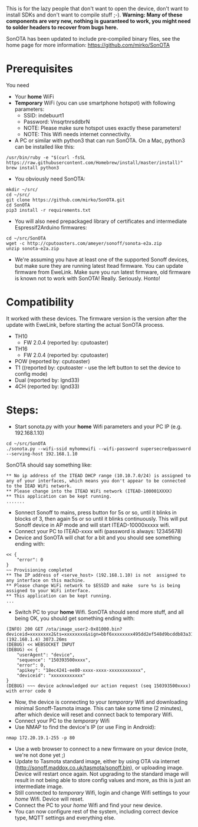 This is for the lazy people that don't want to open the device, don't want to install SDKs and don't want to compile stuff ;-). **Warning: Many of these components are very new, nothing is guaranteed to work, you might need to solder headers to recover from bugs here.**

SonOTA has been updated to include pre-compiled binary files, see the home page for more information: https://github.com/mirko/SonOTA

# Prerequisites

You need
* Your **home** WiFi 
* **Temporary** WiFi (you can use smartphone hotspot) with following parameters:
  * SSID: indebuurt1
  * Password: VnsqrtnrsddbrN
  * NOTE: Please make sure hotspot uses exactly these parameters!
  * NOTE: This Wifi needs internet connectivity.
* A PC or similar with python3 that can run SonOTA. On a Mac, python3 can be installed like this:
```
/usr/bin/ruby -e "$(curl -fsSL https://raw.githubusercontent.com/Homebrew/install/master/install)"
brew install python3
```
* You obviously need SonOTA:
```
mkdir ~/src/
cd ~/src/
git clone https://github.com/mirko/SonOTA.git
cd SonOTA
pip3 install -r requirements.txt
```
* You will also need prepackaged library of certificates and intermediate Espressif2Arduino firmwares:
```
cd ~/src/SonOTA
wget -c http://cputoasters.com/ameyer/sonoff/sonota-e2a.zip
unzip sonota-e2a.zip
```
* We're assuming you have at least one of the supported Sonoff devices, but make sure they are running latest Itead firmware. You can update firmware from EweLink. Make sure you run latest firmware, old firmware is known not to work with SonOTA! Really. Seriously. Honto!

# Compatibility

It worked with these devices. The firmware version is the version after the update with EweLink, before starting the actual SonOTA process.
* TH10
  * FW 2.0.4 (reported by: cputoaster)
* TH16
  * FW 2.0.4 (reported by: cputoaster)
* POW (reported by: cputoaster)
* T1 ((reported by: cputoaster - use the left button to set the device to config mode)
* Dual (reported by: lgnd33)
* 4CH (reported by: lgnd33)

# Steps:

* Start sonota.py with your **home** Wifi parameters and your PC IP (e.g. 192.168.1.10)
```
cd ~/src/SonOTA
./sonota.py --wifi-ssid myhomewifi --wifi-password supersecredpassword --serving-host 192.168.1.10
```
SonOTA should say something like: 
```
** No ip address of the ITEAD DHCP range (10.10.7.0/24) is assigned to any of your interfaces, which means you don't appear to be connected to the IEAD WiFi network.
** Please change into the ITEAD WiFi network (ITEAD-100001XXXX)
** This application can be kept running.
.......
```
* Sonnect Sonoff to mains, press button for 5s or so, until it blinks in blocks of 3, then again 5s or so until it blinks continuously. This will put Sonoff device in AP mode and will start ITEAD-10000xxxxx wifi.
* Connect your PC to ITEAD-xxxx wifi (password is always: 12345678)
* Device and SonOTA will chat for a bit and you should see something ending with: 
```
<< {
    "error": 0
}
~~ Provisioning completed
** The IP address of <serve_host> (192.168.1.10) is not  assigned to any interface on this machine.
** Please change WiFi network to $ESSID and make  sure %s is being assigned to your WiFi interface.
** This application can be kept running.
...
```
* Switch PC to your **home** Wifi. SonOTA should send more stuff, and all being OK, you should get something ending with:
```
(INFO) 200 GET /ota/image_user2-0x81000.bin?deviceid=xxxxxxxx2&ts=xxxxxxxx&sign=bbf6xxxxxxxx495dd2ef548d9bcddb83a319fd074d9a69a056 (192.168.1.4) 3073.26ms
(DEBUG) << WEBSOCKET INPUT
(DEBUG) << {
    "userAgent": "device",
    "sequence": "150393500xxxx",
    "error": 0,
    "apikey": "18ec4241-ee80-xxxx-xxxx-xxxxxxxxxxxx",
    "deviceid": "xxxxxxxxxxxx"
}
(DEBUG) ~~~ device acknowledged our action request (seq 150393500xxxx) with error code 0
```
* Now, the device is connecting to your *temporary* Wifi and downloading minimal Sonoff-Tasmota image. This can take some time (2 minutes), after which device will reset and connect back to temporary Wifi.
* Connect your PC to the *temporary* Wifi
* Use NMAP to find the device's IP (or use Fing in Android):
```
nmap 172.20.19.1-255 -p 80
``` 
* Use a web browser to connect to a new firmware on your device (note, we're not done yet ;)
* Update to Tasmota standard image, either by using OTA via internet (http://sonoff.maddox.co.uk/tasmota/sonoff.bin), or uploading image. Device will restart once again. Not upgrading to the standard image will result in not being able to store config values and more, as this is just an intermediate image.
* Still connected to *temporary*  Wifi, login and change Wifi settings to your *home* Wifi. Device will reset.
* Connect the PC to your *home* Wifi and find your new device. 
* You can now configure rest of the system, including correct device type, MQTT settings and everything else.

